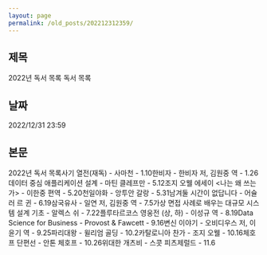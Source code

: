 ```yaml
---
layout: page
permalink: /old_posts/202212312359/
---
```


## 제목
2022년 독서 목록 독서 목록

## 날짜
2022/12/31 23:59

## 본문
2022년 독서 목록사기 열전(재독) - 사마천 - 1.10한비자 - 한비자 저, 김원중 역 - 1.26데이터 중심 애플리케이션 설계 - 마틴 클레프만 - 5.12조지 오웰 에세이 <나는 왜 쓰는가> - 이한중 편역 - 5.20천일야화 - 앙투안 갈랑 - 5.31남겨둘 시간이 없답니다 - 어슐러 르 귄 - 6.19삼국유사 - 일연 저, 김원중 역 - 7.5가상 면접 사례로 배우는 대규모 시스템 설계 기초 - 알렉스 쉬 - 7.22플루타르코스 영웅전 (상, 하) - 이성규 역 - 8.19Data Science for Business - Provost & Fawcett - 9.16변신 이야기 - 오비디우스 저, 이윤기 역 - 9.25파리대왕 - 윌리엄 골딩 - 10.2카탈로니아 찬가 - 조지 오웰 - 10.16체호프 단편선 - 안톤 체호프 - 10.26위대한 개츠비 - 스콧 피츠제럴드 - 11.6